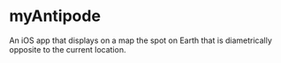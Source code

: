 # myAntipode
An iOS app that displays on a map the spot on Earth that is diametrically opposite to the current location.
